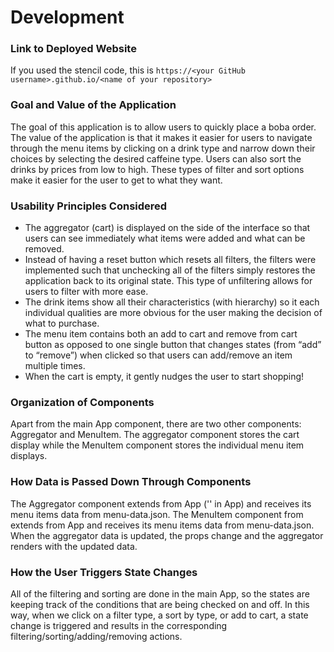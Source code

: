 # Development

### Link to Deployed Website
If you used the stencil code, this is `https://<your GitHub username>.github.io/<name of your repository>`

### Goal and Value of the Application
The goal of this application is to allow users to quickly place a boba order. The value of the application is that it makes it easier for users to navigate through the menu items by clicking on a drink type and narrow down their choices by selecting the desired caffeine type. Users can also sort the drinks by prices from low to high. These types of filter and sort options make it easier for the user to get to what they want. 

### Usability Principles Considered
- The aggregator (cart) is displayed on the side of the interface so that users can see immediately what items were added and what can be removed. 
- Instead of having a reset button which resets all filters, the filters were implemented such that unchecking all of the filters simply restores the application back to its original state. This type of unfiltering allows for users to filter with more ease.
- The drink items show all their characteristics (with hierarchy) so it each individual qualities are more obvious for the user making the decision of what to purchase.
- The menu item contains both an add to cart and remove from cart button as opposed to one single button that changes states (from “add” to “remove”) when clicked so that users can add/remove an item multiple times.
- When the cart is empty, it gently nudges the user to start shopping!

### Organization of Components
Apart from the main App component, there are two other components: Aggregator and MenuItem. The aggregator component stores the cart display while the MenuItem component stores the individual menu item displays. 

### How Data is Passed Down Through Components
The Aggregator component extends from App ('<Aggregator cart={cart}></Aggregator>' in App) and receives its menu items data from menu-data.json. The MenuItem component from extends from App and receives its menu items data from menu-data.json. When the aggregator data is updated, the props change and the aggregator renders with the updated data.

### How the User Triggers State Changes
All of the filtering and sorting are done in the main App, so the states are keeping track of the conditions that are being checked on and off. In this way, when we click on a filter type, a sort by type, or add to cart, a state change is triggered and results in the corresponding filtering/sorting/adding/removing actions.
